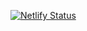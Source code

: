 [![Netlify Status](https://api.netlify.com/api/v1/badges/ddb184b8-484a-404a-b168-83051c136739/deploy-status)](https://app.netlify.com/sites/csv-pin-map/deploys)
